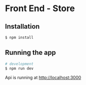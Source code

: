 # Front End - Store

## Installation

```bash
$ npm install
```

## Running the app

```bash
# development
$ npm run dev
```

Api is running at <a href="http://localhost:3000">http://localhost:3000</a>
